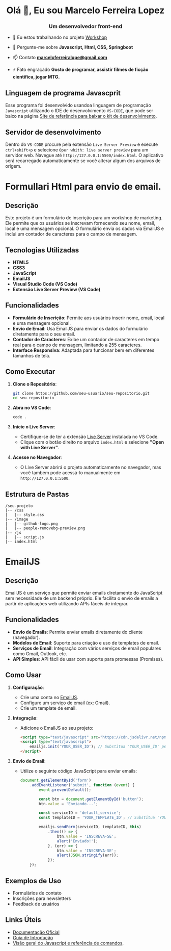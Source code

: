 <h1 align="center">Olá 👋, Eu sou Marcelo Ferreira Lopez</h1>
<h3 align="center">Um desenvolvedor front-end</h3>

- 🔭 Eu estou trabalhando no projeto [Workshop](https://github.com/MarceloFLopez/formtosendemail)

- 💬 Pergunte-me sobre **Javascript, Html, CSS, Springboot**

- 📫 Contato **marceloferreiralope@gmail.com**

- ⚡ Fato engraçado **Gosto de programar, assistir filmes de ficção cientifica, jogar MTG.**

## Linguagem de programa Javascprit

Esse programa foi desenvolvido usandoa linguagem de programação `Javascript` utilizando o IDE de desenvolvimento `VS-CODE`,
que pode ser baixo na página [Site de referência para baixar o kit de desenvolvimento](https://code.visualstudio.com/download).

## Servidor de desenvolvimento

Dentro do `VS-CODE` procure pela extensão `Live Server Preview` e execute `ctrl+shift+p` e selecione `Oper whith: live server preview` para um servidor web. Navegue até `http://127.0.0.1:5500/index.html`. O aplicativo será recarregado automaticamente se você alterar algum dos arquivos de origem.

 # Formullari Html para envio de email.

## Descrição

Este projeto é um formulário de inscrição para um workshop de marketing. Ele permite que os usuários se inscrevam fornecendo seu nome, email, local e uma mensagem opcional. O formulário envia os dados via EmailJS e inclui um contador de caracteres para o campo de mensagem.

## Tecnologias Utilizadas

- **HTML5**
- **CSS3**
- **JavaScript**
- **EmailJS**
- **Visual Studio Code (VS Code)**
- **Extensão Live Server Preview (VS Code)**

## Funcionalidades

- **Formulário de Inscrição**: Permite aos usuários inserir nome, email, local e uma mensagem opcional.
- **Envio de Email**: Usa EmailJS para enviar os dados do formulário diretamente para o seu email.
- **Contador de Caracteres**: Exibe um contador de caracteres em tempo real para o campo de mensagem, limitando a 255 caracteres.
- **Interface Responsiva**: Adaptada para funcionar bem em diferentes tamanhos de tela.

## Como Executar

1. **Clone o Repositório**:
    ```bash
    git clone https://github.com/seu-usuario/seu-repositorio.git
    cd seu-repositorio
    ```

2. **Abra no VS Code**:
    ```bash
    code .
    ```

3. **Inicie o Live Server**:
    - Certifique-se de ter a extensão [Live Server](https://marketplace.visualstudio.com/items?itemName=ritwickdey.LiveServer) instalada no VS Code.
    - Clique com o botão direito no arquivo `index.html` e selecione **"Open with Live Server"**.

4. **Acesse no Navegador**:
    - O Live Server abrirá o projeto automaticamente no navegador, mas você também pode acessá-lo manualmente em `http://127.0.0.1:5500`.

## Estrutura de Pastas

```plaintext
/seu-projeto
|-- /css
|   |-- style.css
|-- /image
|   |-- github-logo.png
|   |-- people-removebg-preview.png
|-- /js
|   |-- script.js
|-- index.html
````


# EmailJS

## Descrição

EmailJS é um serviço que permite enviar emails diretamente do JavaScript sem necessidade de um backend próprio. Ele facilita o envio de emails a partir de aplicações web utilizando APIs fáceis de integrar.

## Funcionalidades

- **Envio de Emails**: Permite enviar emails diretamente do cliente (navegador).
- **Modelos de Email**: Suporte para criação e uso de templates de email.
- **Serviços de Email**: Integração com vários serviços de email populares como Gmail, Outlook, etc.
- **API Simples**: API fácil de usar com suporte para promessas (Promises).

## Como Usar

1. **Configuração**:
   - Crie uma conta no [EmailJS](https://www.emailjs.com/).
   - Configure um serviço de email (ex: Gmail).
   - Crie um template de email.

2. **Integração**:
   - Adicione o EmailJS ao seu projeto:
     ```html
     <script type="text/javascript" src="https://cdn.jsdelivr.net/npm/@emailjs/browser@4/dist/email.min.js"></script>
     <script type="text/javascript">
         emailjs.init('YOUR_USER_ID'); // Substitua 'YOUR_USER_ID' pelo seu User ID do EmailJS
     </script>
     ```

3. **Envio de Email**:
   - Utilize o seguinte código JavaScript para enviar emails:
     ```javascript
     document.getElementById('form')
         .addEventListener('submit', function (event) {
             event.preventDefault();

             const btn = document.getElementById('button');
             btn.value = 'Enviando...';

             const serviceID = 'default_service';
             const templateID = 'YOUR_TEMPLATE_ID'; // Substitua 'YOUR_TEMPLATE_ID' pelo seu Template ID

             emailjs.sendForm(serviceID, templateID, this)
                 .then(() => {
                     btn.value = 'INSCREVA-SE';
                     alert('Enviado!');
                 }, (err) => {
                     btn.value = 'INSCREVA-SE';
                     alert(JSON.stringify(err));
                 });
         });
     ```

## Exemplos de Uso

- Formulários de contato
- Inscrições para newsletters
- Feedback de usuários

## Links Úteis

- [Documentação Oficial](https://www.emailjs.com/docs/)
- [Guia de Introdução](https://www.emailjs.com/docs/tutorial/overview/)
-  [Visão geral do Javascript e referência de comandos](https://www.w3schools.com/js/).



